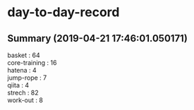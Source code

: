 # day-to-day-record  
## Summary  (2019-04-21 17:46:01.050171)  
basket : 64  
core-training : 16  
hatena : 4  
jump-rope : 7  
qiita : 4  
strech : 82  
work-out : 8  
